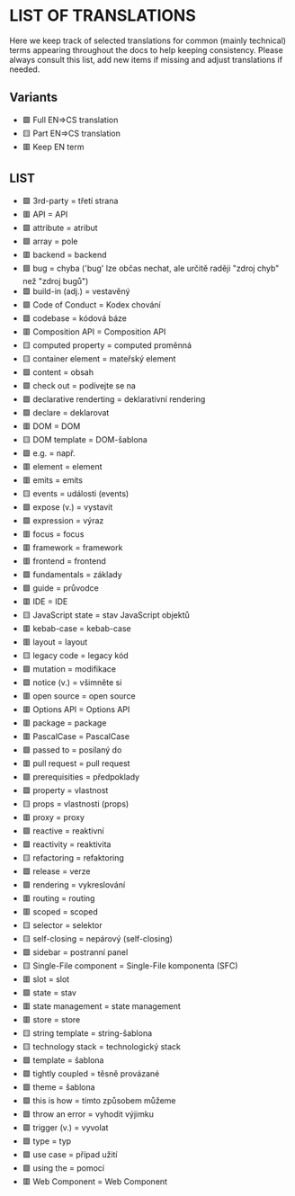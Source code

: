 # LIST OF TRANSLATIONS

Here we keep track of selected translations for common (mainly technical) terms appearing throughout the docs to help keeping consistency. Please always consult this list, add new items if missing and adjust translations if needed.

## Variants
* 🟩 Full EN=>CS translation
* 🟨 Part EN=>CS translation
* 🟥 Keep EN term

## LIST
* 🟩 3rd-party = třetí strana
* 🟥 API = API
* 🟩 attribute = atribut
* 🟩 array = pole
* 🟥 backend = backend
* 🟩 bug = chyba ('bug' lze občas nechat, ale určitě raději "zdroj chyb" než "zdroj bugů")
* 🟩 build-in (adj.) = vestavěný
* 🟩 Code of Conduct = Kodex chování
* 🟩 codebase = kódová báze
* 🟥 Composition API = Composition API
* 🟨 computed property = computed proměnná
* 🟨 container element = mateřský element
* 🟩 content = obsah
* 🟩 check out = podívejte se na
* 🟩 declarative renderting = deklarativní rendering
* 🟩 declare = deklarovat
* 🟥 DOM = DOM
* 🟨 DOM template = DOM-šablona
* 🟩 e.g. = např.
* 🟥 element = element
* 🟥 emits = emits
* 🟨 events = události (events)
* 🟩 expose (v.) = vystavit
* 🟩 expression = výraz
* 🟥 focus = focus
* 🟥 framework = framework
* 🟥 frontend = frontend
* 🟩 fundamentals = základy
* 🟩 guide = průvodce
* 🟥 IDE = IDE
* 🟨 JavaScript state = stav JavaScript objektů
* 🟥 kebab-case = kebab-case
* 🟥 layout = layout
* 🟨 legacy code = legacy kód
* 🟩 mutation = modifikace
* 🟩 notice (v.) = všimněte si
* 🟥 open source = open source
* 🟥 Options API = Options API
* 🟥 package = package
* 🟥 PascalCase = PascalCase
* 🟩 passed to = posílaný do
* 🟥 pull request = pull request
* 🟩 prerequisities = předpoklady
* 🟩 property = vlastnost
* 🟨 props = vlastnosti (props)
* 🟥 proxy = proxy
* 🟩 reactive = reaktivní
* 🟩 reactivity = reaktivita
* 🟨 refactoring = refaktoring
* 🟩 release = verze
* 🟩 rendering = vykreslování
* 🟥 routing = routing
* 🟥 scoped = scoped
* 🟨 selector = selektor
* 🟨 self-closing = nepárový (self-closing)
* 🟩 sidebar = postranní panel
* 🟨 Single-File component = Single-File komponenta (SFC)
* 🟥 slot = slot
* 🟩 state = stav
* 🟥 state management = state management
* 🟥 store = store
* 🟨 string template = string-šablona
* 🟨 technology stack = technologický stack
* 🟩 template = šablona
* 🟩 tightly coupled = těsně provázané
* 🟩 theme = šablona
* 🟩 this is how = tímto způsobem můžeme
* 🟩 throw an error = vyhodit výjimku
* 🟩 trigger (v.) = vyvolat
* 🟩 type = typ
* 🟩 use case = případ užití
* 🟩 using the = pomocí
* 🟥 Web Component = Web Component
